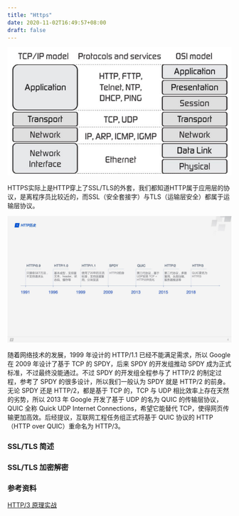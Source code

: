 ```yaml
---
title: "Https"
date: 2020-11-02T16:49:57+08:00
draft: false
---
```


![http protocol](/images/1_vraaL2BGqdT8tjtxJlzU-A.jpeg)

HTTPS实际上是HTTP穿上了SSL/TLS的外套，我们都知道HTTP属于应用层的协议，是离程序员比较近的，而SSL（安全套接字）与TLS（运输层安全）都属于运输层协议。



![http history](/images/v2-9659d122f0993ba815e3c637661687ed_b.jpg)

随着网络技术的发展，1999 年设计的 HTTP/1.1 已经不能满足需求，所以 Google 在 2009 年设计了基于 TCP 的 SPDY，后来 SPDY 的开发组推动 SPDY 成为正式标准，不过最终没能通过。不过 SPDY 的开发组全程参与了 HTTP/2 的制定过程，参考了 SPDY 的很多设计，所以我们一般认为 SPDY 就是 HTTP/2 的前身。无论 SPDY 还是 HTTP/2，都是基于 TCP 的，TCP 与 UDP 相比效率上存在天然的劣势，所以 2013 年 Google 开发了基于 UDP 的名为 QUIC 的传输层协议，QUIC 全称 Quick UDP Internet Connections，希望它能替代 TCP，使得网页传输更加高效。后经提议，互联网工程任务组正式将基于 QUIC 协议的 HTTP （HTTP over QUIC）重命名为 HTTP/3。


### SSL/TLS 简述


### SSL/TLS 加密解密


### 参考资料


[HTTP/3 原理实战](https://zhuanlan.zhihu.com/p/143464334)